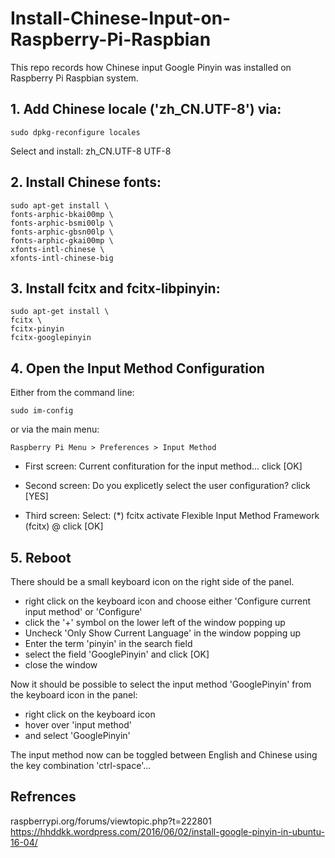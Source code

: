 # Install-Chinese-Input-on-Raspberry-Pi-Raspbian

This repo records how Chinese input Google Pinyin was installed on Raspberry Pi Raspbian system.

## 1. Add Chinese locale ('zh_CN.UTF-8') via:
```
sudo dpkg-reconfigure locales
```
Select and install: zh_CN.UTF-8 UTF-8

## 2. Install Chinese fonts:
```
sudo apt-get install \
fonts-arphic-bkai00mp \
fonts-arphic-bsmi00lp \
fonts-arphic-gbsn00lp \
fonts-arphic-gkai00mp \
xfonts-intl-chinese \
xfonts-intl-chinese-big
```
## 3. Install fcitx and fcitx-libpinyin:
```
sudo apt-get install \
fcitx \
fcitx-pinyin
fcitx-googlepinyin
```
## 4. Open the Input Method Configuration

Either from the command line:
```
sudo im-config
```
or via the main menu:
```
Raspberry Pi Menu > Preferences > Input Method
```
- First screen:
Current confituration for the input method...
click [OK]

- Second screen:
Do you explicetly select the user configuration?
click [YES]

- Third screen:
Select: (*) fcitx activate Flexible Input Method Framework (fcitx) @
click [OK]

## 5. Reboot

There should be a small keyboard icon on the right side of the panel.

- right click on the keyboard icon
and choose either 'Configure current input method' or 'Configure'
- click the '+' symbol on the lower left of the window popping up
- Uncheck 'Only Show Current Language' in the window popping up
- Enter the term 'pinyin' in the search field
- select the field 'GooglePinyin' and click [OK]
- close the window

Now it should be possible to select the input method
'GooglePinyin' from the keyboard icon in the panel:

- right click on the keyboard icon
- hover over 'input method'
- and select 'GooglePinyin'

The input method now can be toggled between English and Chinese using
the key combination 'ctrl-space'...

## Refrences
raspberrypi.org/forums/viewtopic.php?t=222801
https://hhddkk.wordpress.com/2016/06/02/install-google-pinyin-in-ubuntu-16-04/
